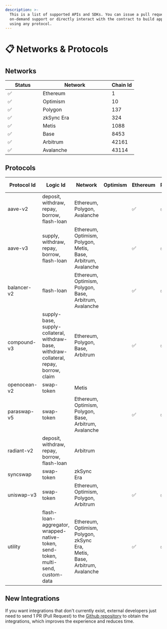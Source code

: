 ```yaml
---
description: >-
  This is a list of supported APIs and SDKs. You can issue a pull request to add
  on-demand support or directly interact with the contract to build applications
  using any protocol.
---
```


# 📋 Networks & Protocols

## Networks

<table><thead><tr><th width="97">Status</th><th width="206">Network</th><th data-type="number">Chain Id</th></tr></thead><tbody><tr><td>✅</td><td>Ethereum</td><td>1</td></tr><tr><td>✅</td><td>Optimism</td><td>10</td></tr><tr><td>✅</td><td>Polygon</td><td>137</td></tr><tr><td>✅</td><td>zkSync Era</td><td>324</td></tr><tr><td>✅</td><td>Metis</td><td>1088</td></tr><tr><td>✅</td><td>Base</td><td>8453</td></tr><tr><td>✅</td><td>Arbitrum</td><td>42161</td></tr><tr><td>✅</td><td>Avalanche</td><td>43114</td></tr></tbody></table>

## Protocols

<table><thead><tr><th width="156">Protocol Id</th><th>Logic Id</th><th>Network</th><th data-hidden>Optimism</th><th data-hidden>Ethereum</th><th data-hidden>Polygon</th><th data-hidden>zkSync Era</th><th data-hidden>Arbitrum</th><th data-hidden>Metis</th><th data-hidden>Base</th><th data-hidden>Avalanche</th></tr></thead><tbody><tr><td>aave-v2</td><td>deposit, withdraw, repay, borrow, flash-loan</td><td>Ethereum, Polygon, Avalanche</td><td></td><td>✅</td><td>✅</td><td></td><td></td><td></td><td></td><td></td></tr><tr><td>aave-v3</td><td>supply, withdraw, repay, borrow, flash-loan</td><td>Ethereum, Optimism, Polygon, Metis, Base, Arbitrum, Avalanche</td><td></td><td>✅</td><td>✅</td><td></td><td>✅</td><td></td><td></td><td></td></tr><tr><td>balancer-v2</td><td>flash-loan</td><td>Ethereum, Optimism, Polygon, Base, Arbitrum, Avalanche</td><td></td><td>✅</td><td>✅</td><td></td><td>✅</td><td></td><td></td><td></td></tr><tr><td>compound-v3</td><td>supply-base, supply-collateral, withdraw-base, withdraw-collateral, repay, borrow, claim</td><td>Ethereum, Polygon, Base, Arbitrum</td><td></td><td>✅</td><td>✅</td><td></td><td>✅</td><td></td><td></td><td></td></tr><tr><td>openocean-v2</td><td>swap-token</td><td>Metis</td><td></td><td></td><td></td><td></td><td></td><td></td><td></td><td></td></tr><tr><td>paraswap-v5</td><td>swap-token</td><td>Ethereum, Optimism, Polygon, Base, Arbitrum, Avalanche</td><td></td><td>✅</td><td>✅</td><td></td><td>✅</td><td></td><td></td><td></td></tr><tr><td>radiant-v2</td><td>deposit, withdraw, repay, borrow, flash-loan</td><td>Arbitrum</td><td></td><td></td><td></td><td></td><td>✅</td><td></td><td></td><td></td></tr><tr><td>syncswap</td><td>swap-token</td><td>zkSync Era</td><td></td><td></td><td></td><td>✅</td><td></td><td></td><td></td><td></td></tr><tr><td>uniswap-v3</td><td>swap-token</td><td>Ethereum, Optimism, Polygon, Arbitrum</td><td></td><td>✅</td><td>✅</td><td></td><td>✅</td><td></td><td></td><td></td></tr><tr><td>utility</td><td>flash-loan-aggregator, wrapped-native-token, send-token, multi-send, custom-data</td><td>Ethereum, Optimism, Polygon, zkSync Era, Metis, Base, Arbitrum, Avalanche</td><td></td><td>✅</td><td>✅</td><td>✅</td><td>✅</td><td></td><td></td><td></td></tr></tbody></table>

## New Integrations

If you want integrations that don't currently exist, external developers just need to send 1 PR (Pull Request) to the [Github repository](https://github.com/dinngo/protocolink-logics) to obtain the integrations, which improves the experience and reduces time.
